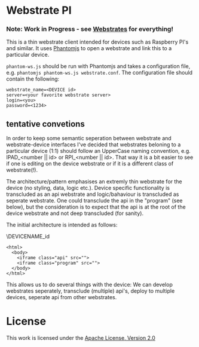 # Webstrate PI
### Note: Work in Progress - see [Webstrates](https://github.com/cklokmose/Webstrates) for everything!

This is a thin webstrate client intended for devices such as Raspberry PI's and similar. It uses [Phantomjs](http://phantomjs.org/) to open a webstrate and link this to a particular device. 

`phantom-ws.js` should be run with Phantomjs and takes a configuration file, e.g. `phantomjs phantom-ws.js webstrate.conf`. The configuration file should contain the following:
```
webstrate_name=<DEVICE id>
server=<your favorite webstrate server>
login=<you>
password=<1234>
```

## tentative convetions
In order to keep some semantic seperation between webstrate and webstrate-device interfaces I've decided that webstrates beloning to a particular device (1:1) should follow an UpperCase naming convention, e.g. IPAD_<number || id> or RPI_<number || id>. That way it is a bit easier to see if one is editing on the device webstrate or if it is a different class of webstrate(!).

The architecture/pattern emphasises an extremly thin webstrate for the device (no styling, data, logic etc.). Device specific functionality is transcluded as an api webstrate and logic/bahaviour is transcluded as seperate webstrate. One could transclude the api in the "program" (see below), but the consideration is to expect that the api is at the root of the device webstrate and not deep transcluded (for sanity).

The initial architecture is intended as follows:

\DEVICENAME_id 
```
<html>
  <body>
    <iframe class="api" src="">
    <iframe class="program" src="">
  </body>
</html>
```

This allows us to do several things with the device: We can develop webstrates seperately, transclude (multiple) api's, deploy to multiple devices, seperate api from other webstrates.

# License
This work is licensed under the [Apache License, Version 2.0](http://www.apache.org/licenses/LICENSE-2.0)

